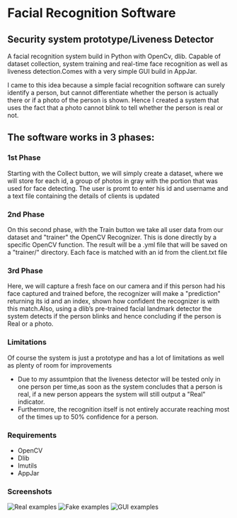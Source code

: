 # Facial Recognition Software

## Security system prototype/Liveness Detector
A facial recognition system build in Python with OpenCv, dlib. Capable of dataset collection, system training and real-time face recognition as well as liveness detection.Comes with a very simple GUI build in AppJar.

I came to this idea because a simple facial recognition software can surely identify a person, but cannot differentiate whether the person is actually there or if a photo of the person is shown. Hence I created a system that uses the fact that a photo cannot blink to tell whether the person is real or not.


## The software works in 3 phases:

### 1st Phase
Starting with the Collect button, we will simply create a dataset, where we will store for each id, a group of photos in gray with the portion that was used for face detecting. The user is promt to enter his id and username and a text file containing the details of clients is updated
### 2nd Phase
On this second phase, with the Train button we  take all user data from our dataset and "trainer" the OpenCV Recognizer. This is done directly by a specific OpenCV function. The result will be a .yml file that will be saved on a "trainer/" directory. Each face is matched with an id from the client.txt file
### 3rd Phase
 Here, we will capture a fresh face on our camera and if this person had his face captured and
 trained before, the recognizer will make a "prediction" returning its id and an index, shown how confident the recognizer is with this match.Also, using a dlib’s pre-trained facial landmark detector the system detects if the person blinks and hence concluding if the person is Real or a photo.

### Limitations

Of course the system is just a prototype and has a lot of limitations as well as plenty of room for improvements
- Due to my assumtpion that the liveness detector will be tested only in one person per time,as soon as the system concludes that a person is real, if a new person appears the system will still output a "Real" indicator.
- Furthermore, the recognition itself is not entirely accurate reaching most of the times up to 50% confidence for a person.

### Requirements
- OpenCV
- Dlib
- Imutils
- AppJar

### Screenshots

![Real examples](https://github.com/ErodotosTerpizis/Face-Recognition-Python-OpenCV-/blob/master/Screenshot-real.png)
![Fake examples](https://github.com/ErodotosTerpizis/Face-Recognition-Python-OpenCV-/blob/master/Screenshot-fake.png)
![GUI examples](https://github.com/ErodotosTerpizis/Face-Recognition-Python-OpenCV-/blob/master/Screenshot-GUI.png)

